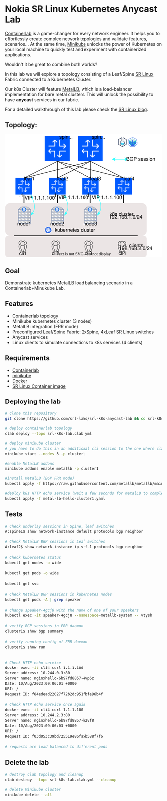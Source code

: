 # Nokia SR Linux Kubernetes Anycast Lab

[Containerlab](https://containerlab.dev/)  is a game-changer for every network engineer. It helps you to effortlessly create complex network topologies and validate features, scenarios... At the same time, [Minikube](https://minikube.sigs.k8s.io/) unlocks the power of Kubernetes on your local machine to quickly test and experiment with containerized applications.

Wouldn't it be great to combine both worlds?

In this lab we will explore a topology consisting of a Leaf/Spine [SR Linux](https://learn.srlinux.dev/) Fabric connected to a Kubernetes Cluster.

Our k8s Cluster will feature [MetalLB](https://metallb.universe.tf/), which is a load-balancer implementation for bare metal clusters. This will unlock the possibility to have **anycast** services in our fabric.

For a detailed walkthrough of this lab please check the [SR Linux blog](https://learn.srlinux.dev/blog/2023/sr-linux-kubernetes-anycast-lab/).



## Topology:

 ![pic1](images/topology.svg)

## Goal
Demonstrate kubernetes MetalLB load balancing scenario in a Containerlab+Minukube Lab.

## Features
- Containerlab topology
- Minikube kubernetes cluster (3 nodes)
- MetalLB integration (FRR mode)
- Preconfigured Leaf/Spine Fabric: 2xSpine, 4xLeaf SR Linux switches
- Anycast services
- Linux clients to simulate connections to k8s services (4 clients)


## Requirements
- [Containerlab](https://containerlab.dev/)
- [minikube](https://minikube.sigs.k8s.io)
- [Docker](https://docs.docker.com/engine/install/)
- [SR Linux Container image](https://github.com/nokia/srlinux-container-image)

## Deploying the lab

```bash
# clone this repository
git clone https://github.com/srl-labs/srl-k8s-anycast-lab && cd srl-k8s-anycast-lab
```

```bash
# deploy containerlab topology
clab deploy --topo srl-k8s-lab.clab.yml
```

```bash
# deploy minikube cluster
# you have to do this in an additional cli session to the one where clab has started
minikube start --nodes 3 -p cluster1
```

```bash
#enable MetalLB addons
minikube addons enable metallb -p cluster1
```

```bash
#install MetalLB (BGP FRR mode)
kubectl apply -f https://raw.githubusercontent.com/metallb/metallb/main/config/manifests/metallb-frr.yaml
```

```bash
#deploy k8s HTTP echo service (wait a few seconds for metalLB to complete installation)
kubectl apply -f metal-lb-hello-cluster1.yaml
```


## Tests

```bash
# check underlay sessions in Spine, leaf switches
A:spine1$ show network-instance default protocols bgp neighbor

# Check MetalLB BGP sessions in Leaf switches
A:leaf2$ show network-instance ip-vrf-1 protocols bgp neighbor

# Check kubernetes status
kubectl get nodes -o wide

kubectl get pods -o wide

kubectl get svc

# Check MetalLB BGP sessions in kubernetes nodes
kubectl get pods -A | grep speaker

# change speaker-4gcj8 with the name of one of your speakers
kubectl exec -it speaker-4gcj8 --namespace=metallb-system -- vtysh

# verify BGP sessions in FRR daemon
cluster1$ show bgp summary

# verify running config of FRR daemon
cluster1$ show run


# Check HTTP echo service
docker exec -it cli4 curl 1.1.1.100
Server address: 10.244.0.3:80
Server name: nginxhello-6b97fd8857-4vp6z
Date: 10/Aug/2023:09:06:01 +0000
URI: /
Request ID: f84edead22027f72b2dc951fbfe96b4f

# Check HTTP echo service once again
docker exec -it cli4 curl 1.1.1.100
Server address: 10.244.2.3:80
Server name: nginxhello-6b97fd8857-b2vf8
Date: 10/Aug/2023:09:06:03 +0000
URI: /
Request ID: f03d053c39bd725519e86fa5b588f7f6

# requests are load balanced to different pods
```

## Delete the lab

```bash
# destroy clab topology and cleanup 
clab destroy --topo srl-k8s-lab.clab.yml --cleanup
```

```bash
# delete Minikube cluster
minikube delete --all
```